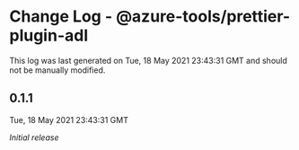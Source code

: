 # Change Log - @azure-tools/prettier-plugin-adl

This log was last generated on Tue, 18 May 2021 23:43:31 GMT and should not be manually modified.

## 0.1.1
Tue, 18 May 2021 23:43:31 GMT

_Initial release_

